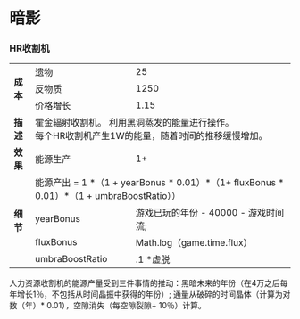 # 暗影
### HR收割机
<table>
<tbody>
<tr>
<td rowspan="3">
<strong>
成本
</strong>
</td>
<td>
遗物
</td>
<td>
25
</td>
</tr>
<tr>
<td>
反物质
</td>
<td>
1250
</td>
</tr>
<tr>
<td>
价格增长
</td>
<td>
1.15
</td>
</tr>
<tr>
<td>
<strong>
描述
</strong>
</td>
<td colspan="2">
霍金辐射收割机。
利用黑洞蒸发的能量进行操作。
<br style="clear:both">
每个HR收割机产生1W的能量，随着时间的推移缓慢增加。
</td>
</tr>
<tr>
<td>
<strong>
效果
</strong>
</td>
<td>
能源生产
</td>
<td>
1+
</td>
</tr>
<tr>
<td rowspan="4">
<strong>
细节
</strong>
</td>
<td colspan="2">
能源产出 = 1 *（1 + yearBonus * 0.01）*（1+ fluxBonus * 0.01）*（1 + umbraBoostRatio））
</td>
</tr>
<tr>
<td>
yearBonus
</td>
<td>
游戏已玩的年份 - 40000 - 游戏时间流;
</td>
</tr>
<tr>
<td>
fluxBonus
</td>
<td>
Math.log（game.time.flux）
</td>
</tr>
<tr>
<td>
umbraBoostRatio
</td>
<td>
.1 *虚脱
</td>
</tr>
</tbody>
</table>
人力资源收割机的能源产量受到三件事情的推动：黑暗未来的年份（在4万之后每年增长1％，不包括从时间晶振中获得的年份）;
通量从破碎的时间晶体（计算为对数（年）* 0.01），空隙消失（每空隙裂隙+ 10％）计算。
